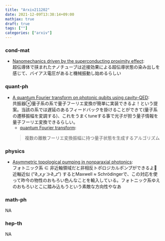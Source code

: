 ```yaml
---
title: "Arxiv211202"
date: 2021-12-09T13:38:14+09:00
mathjax: true
draft: true
tags: [""]
categories: ["arxiv"]
---
```

### cond-mat
- [Nanomechanics driven by the superconducting proximity effect](https://arxiv.org/abs/2112.00210):  
超伝導体で挟まれたナノチューブは近接効果による超伝導状態の染み出しを感じて、バイアス電圧があると機械振動し始めるらしい


### quant-ph
- [A quantum Fourier transform on photonic qubits using cavity-QED](https://arxiv.org/abs/2112.00658):  
共振器⊗量子系の系で量子フーリエ変換が簡単に実装できるよ！という提案。当該の系では遅延のあるフィードバックを掛けることができて(量子系の遷移振幅を変調する)、これをうまくtuneする事で光子が担う量子情報を量子フーリエ変換できるらしい。
  - [quantum Fourier transform](https://qiskit.org/textbook/ch-algorithms/quantum-fourier-transform.html):
  > 複数の離散フーリエ変換振幅に持つ量子状態を生成するアルゴリズム


### physics
- [Asymmetric topological pumping in nonparaxial photonics](https://arxiv.org/abs/2112.00409):  
フォトニック系 ∈ 非近軸領域だと非相反トポロジカルポンプができるよ🍩
近軸近似 (“∂_𝑥,𝑦 ≫∂_𝑧”) するとMaxwell ≈ Schrödingerで、この対応を使って昨今の物性のおもろい色んなことを輸入している。フォトニック系ゆえのおもろいとこに踏み込もうという素敵な方向性やなあ


### math-ph
NA


### hep-th
NA
